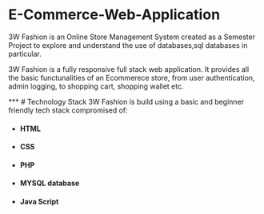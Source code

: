 # E-Commerce-Web-Application
3W Fashion is an Online Store Management System created as a Semester Project to explore and understand the use of databases,sql databases in particular.

3W Fashion is a fully responsive full stack web application. It provides all the basic functunalities of an Ecommerece store, from user authentication, admin logging, to shopping cart, shopping wallet etc.


 *** # Technology Stack
3W Fashion is build using a basic and beginner friendly tech stack compromised of:

* #### HTML
* #### CSS
* #### PHP
* #### MYSQL database
* #### Java Script
